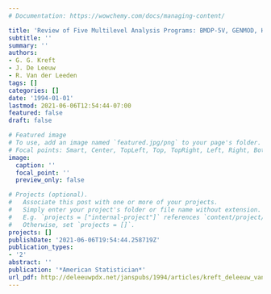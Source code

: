 ```yaml
---
# Documentation: https://wowchemy.com/docs/managing-content/

title: 'Review of Five Multilevel Analysis Programs: BMDP-5V, GENMOD, HLM, ML3, VARCL'
subtitle: ''
summary: ''
authors:
- G. G. Kreft
- J. De Leeuw
- R. Van der Leeden
tags: []
categories: []
date: '1994-01-01'
lastmod: 2021-06-06T12:54:44-07:00
featured: false
draft: false

# Featured image
# To use, add an image named `featured.jpg/png` to your page's folder.
# Focal points: Smart, Center, TopLeft, Top, TopRight, Left, Right, BottomLeft, Bottom, BottomRight.
image:
  caption: ''
  focal_point: ''
  preview_only: false

# Projects (optional).
#   Associate this post with one or more of your projects.
#   Simply enter your project's folder or file name without extension.
#   E.g. `projects = ["internal-project"]` references `content/project/deep-learning/index.md`.
#   Otherwise, set `projects = []`.
projects: []
publishDate: '2021-06-06T19:54:44.258719Z'
publication_types:
- '2'
abstract: ''
publication: '*American Statistician*'
url_pdf: http://deleeuwpdx.net/janspubs/1994/articles/kreft_deleeuw_vanderleeden_A_94.pdf
---
```

